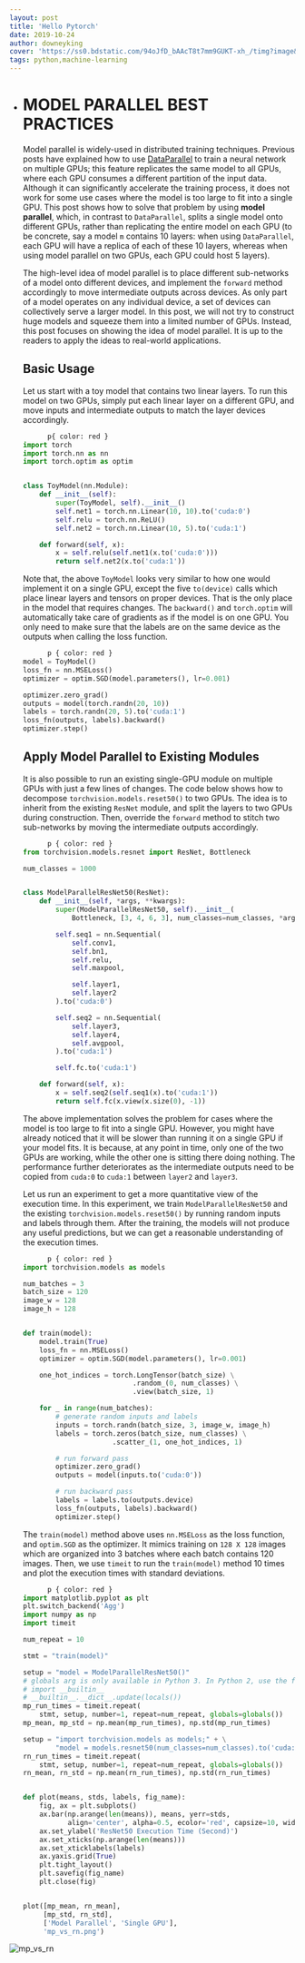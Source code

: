 ```yaml
---
layout: post
title: 'Hello Pytorch'
date: 2019-10-24
author: downeyking
cover: 'https://ss0.bdstatic.com/94oJfD_bAAcT8t7mm9GUKT-xh_/timg?image&quality=100&size=b4000_4000&sec=1571908035&di=a0390f87e4042cc6766097dc4c226dde&src=http://crawl.nosdn.127.net/img/7f713babca4d526f2d64ffa96cd2480a.png'    
tags: python,machine-learning
---
```


- # MODEL PARALLEL BEST PRACTICES

  Model parallel is widely-used in distributed training techniques. Previous posts have explained how to use [DataParallel](https://pytorch.org/tutorials/beginner/blitz/data_parallel_tutorial.html) to train a neural network on multiple GPUs; this feature replicates the same model to all GPUs, where each GPU consumes a different partition of the input data. Although it can significantly accelerate the training process, it does not work for some use cases where the model is too large to fit into a single GPU. This post shows how to solve that problem by using **model parallel**, which, in contrast to `DataParallel`, splits a single model onto different GPUs, rather than replicating the entire model on each GPU (to be concrete, say a model `m` contains 10 layers: when using `DataParallel`, each GPU will have a replica of each of these 10 layers, whereas when using model parallel on two GPUs, each GPU could host 5 layers).

  The high-level idea of model parallel is to place different sub-networks of a model onto different devices, and implement the `forward` method accordingly to move intermediate outputs across devices. As only part of a model operates on any individual device, a set of devices can collectively serve a larger model. In this post, we will not try to construct huge models and squeeze them into a limited number of GPUs. Instead, this post focuses on showing the idea of model parallel. It is up to the readers to apply the ideas to real-world applications.

  ## Basic Usage

  Let us start with a toy model that contains two linear layers. To run this model on two GPUs, simply put each linear layer on a different GPU, and move inputs and intermediate outputs to match the layer devices accordingly.

  ```python
  		p{ color: red }
  import torch
  import torch.nn as nn
  import torch.optim as optim
  
  
  class ToyModel(nn.Module):
      def __init__(self):
          super(ToyModel, self).__init__()
          self.net1 = torch.nn.Linear(10, 10).to('cuda:0')
          self.relu = torch.nn.ReLU()
          self.net2 = torch.nn.Linear(10, 5).to('cuda:1')
  
      def forward(self, x):
          x = self.relu(self.net1(x.to('cuda:0')))
          return self.net2(x.to('cuda:1'))
  ```

  Note that, the above `ToyModel` looks very similar to how one would implement it on a single GPU, except the five `to(device)` calls which place linear layers and tensors on proper devices. That is the only place in the model that requires changes. The `backward()` and `torch.optim` will automatically take care of gradients as if the model is on one GPU. You only need to make sure that the labels are on the same device as the outputs when calling the loss function.

  ```python
  		p { color: red }
  model = ToyModel()
  loss_fn = nn.MSELoss()
  optimizer = optim.SGD(model.parameters(), lr=0.001)
  
  optimizer.zero_grad()
  outputs = model(torch.randn(20, 10))
  labels = torch.randn(20, 5).to('cuda:1')
  loss_fn(outputs, labels).backward()
  optimizer.step()
  ```

  ## Apply Model Parallel to Existing Modules

  It is also possible to run an existing single-GPU module on multiple GPUs with just a few lines of changes. The code below shows how to decompose `torchvision.models.reset50()` to two GPUs. The idea is to inherit from the existing `ResNet` module, and split the layers to two GPUs during construction. Then, override the `forward` method to stitch two sub-networks by moving the intermediate outputs accordingly.

  ```python
  		p { color: red }
  from torchvision.models.resnet import ResNet, Bottleneck
  
  num_classes = 1000
  
  
  class ModelParallelResNet50(ResNet):
      def __init__(self, *args, **kwargs):
          super(ModelParallelResNet50, self).__init__(
              Bottleneck, [3, 4, 6, 3], num_classes=num_classes, *args, **kwargs)
  
          self.seq1 = nn.Sequential(
              self.conv1,
              self.bn1,
              self.relu,
              self.maxpool,
  
              self.layer1,
              self.layer2
          ).to('cuda:0')
  
          self.seq2 = nn.Sequential(
              self.layer3,
              self.layer4,
              self.avgpool,
          ).to('cuda:1')
  
          self.fc.to('cuda:1')
  
      def forward(self, x):
          x = self.seq2(self.seq1(x).to('cuda:1'))
          return self.fc(x.view(x.size(0), -1))
  ```

  The above implementation solves the problem for cases where the model is too large to fit into a single GPU. However, you might have already noticed that it will be slower than running it on a single GPU if your model fits. It is because, at any point in time, only one of the two GPUs are working, while the other one is sitting there doing nothing. The performance further deteriorates as the intermediate outputs need to be copied from `cuda:0` to `cuda:1` between `layer2` and `layer3`.

  Let us run an experiment to get a more quantitative view of the execution time. In this experiment, we train `ModelParallelResNet50` and the existing `torchvision.models.reset50()` by running random inputs and labels through them. After the training, the models will not produce any useful predictions, but we can get a reasonable understanding of the execution times.

  ```python
  		p { color: red }
  import torchvision.models as models
  
  num_batches = 3
  batch_size = 120
  image_w = 128
  image_h = 128
  
  
  def train(model):
      model.train(True)
      loss_fn = nn.MSELoss()
      optimizer = optim.SGD(model.parameters(), lr=0.001)
  
      one_hot_indices = torch.LongTensor(batch_size) \
                             .random_(0, num_classes) \
                             .view(batch_size, 1)
  
      for _ in range(num_batches):
          # generate random inputs and labels
          inputs = torch.randn(batch_size, 3, image_w, image_h)
          labels = torch.zeros(batch_size, num_classes) \
                        .scatter_(1, one_hot_indices, 1)
  
          # run forward pass
          optimizer.zero_grad()
          outputs = model(inputs.to('cuda:0'))
  
          # run backward pass
          labels = labels.to(outputs.device)
          loss_fn(outputs, labels).backward()
          optimizer.step()
  ```

  The `train(model)` method above uses `nn.MSELoss` as the loss function, and `optim.SGD` as the optimizer. It mimics training on `128 X 128` images which are organized into 3 batches where each batch contains 120 images. Then, we use `timeit` to run the `train(model)` method 10 times and plot the execution times with standard deviations.

  ```python
  		p { color: red }
  import matplotlib.pyplot as plt
  plt.switch_backend('Agg')
  import numpy as np
  import timeit
  
  num_repeat = 10
  
  stmt = "train(model)"
  
  setup = "model = ModelParallelResNet50()"
  # globals arg is only available in Python 3. In Python 2, use the following
  # import __builtin__
  # __builtin__.__dict__.update(locals())
  mp_run_times = timeit.repeat(
      stmt, setup, number=1, repeat=num_repeat, globals=globals())
  mp_mean, mp_std = np.mean(mp_run_times), np.std(mp_run_times)
  
  setup = "import torchvision.models as models;" + \
          "model = models.resnet50(num_classes=num_classes).to('cuda:0')"
  rn_run_times = timeit.repeat(
      stmt, setup, number=1, repeat=num_repeat, globals=globals())
  rn_mean, rn_std = np.mean(rn_run_times), np.std(rn_run_times)
  
  
  def plot(means, stds, labels, fig_name):
      fig, ax = plt.subplots()
      ax.bar(np.arange(len(means)), means, yerr=stds,
             align='center', alpha=0.5, ecolor='red', capsize=10, width=0.6)
      ax.set_ylabel('ResNet50 Execution Time (Second)')
      ax.set_xticks(np.arange(len(means)))
      ax.set_xticklabels(labels)
      ax.yaxis.grid(True)
      plt.tight_layout()
      plt.savefig(fig_name)
      plt.close(fig)
  
  
  plot([mp_mean, rn_mean],
       [mp_std, rn_std],
       ['Model Parallel', 'Single GPU'],
       'mp_vs_rn.png')
  ```

![mp_vs_rn](C:\Users\74116\Desktop\mp_vs_rn.png)